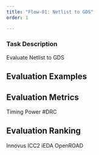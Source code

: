 ```yaml
---
title: "Flow-01: Netlist to GDS"
order: 1

---
```


### **Task Description**
Evaluate Netlist to GDS

## Evaluation Examples

## Evaluation Metrics
Timing
Power
#DRC

## Evaluation Ranking
Innovus
ICC2
iEDA
OpenROAD